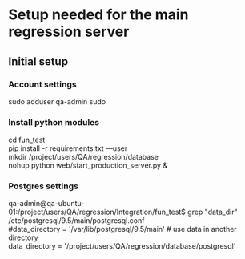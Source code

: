 
# Setup needed for the main regression server

## Initial setup
### Account settings
sudo adduser qa-admin sudo

### Install python modules
cd fun_test  
pip install -r requirements.txt —user  
mkdir /project/users/QA/regression/database  
nohup python web/start_production_server.py & 

### Postgres settings
qa-admin@qa-ubuntu-01:/project/users/QA/regression/Integration/fun_test$ grep "data_dir"   /etc/postgresql/9.5/main/postgresql.conf  
#data_directory = '/var/lib/postgresql/9.5/main'		# use data in another directory   
data_directory = '/project/users/QA/regression/database/postgresql’ 
